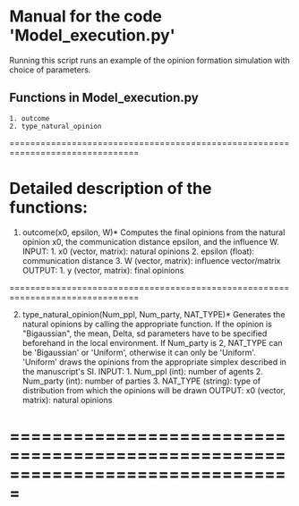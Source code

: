 # Manual for the code 'Model_execution.py'

Running this script runs an example of the opinion formation simulation with choice of parameters.

## Functions in Model_execution.py
    1. outcome
    2. type_natural_opinion

===============================================================================
# Detailed description of the functions:

1. outcome(x0, epsilon, W)*
	Computes the final opinions from the natural opinion x0, the communication distance epsilon, and the influence W. 
	INPUT:
		1. x0 (vector, matrix): natural opinions
		2. epsilon (float): communication distance
		3. W (vector, matrix): influence vector/matrix
	OUTPUT:
		1. y (vector, matrix): final opinions

===============================================================================

2. type_natural_opinion(Num_ppl, Num_party, NAT_TYPE)*
	Generates the natural opinions by calling the appropriate function. If the opinion is "Bigaussian", the mean, Delta, sd parameters have to be specified beforehand in the local environment. If Num_party is 2, NAT_TYPE can be 'Bigaussian' or 'Uniform', otherwise it can only be 'Uniform'. 'Uniform' draws the opinions from the appropriate simplex described in the manuscript's SI. 
	INPUT:
		1. Num_ppl (int): number of agents
		2. Num_party (int): number of parties
		3. NAT_TYPE (string): type of distribution from which the opinions will be drawn 
	OUTPUT: 
		x0 (vector, matrix): natural opinions

===============================================================================
===============================================================================